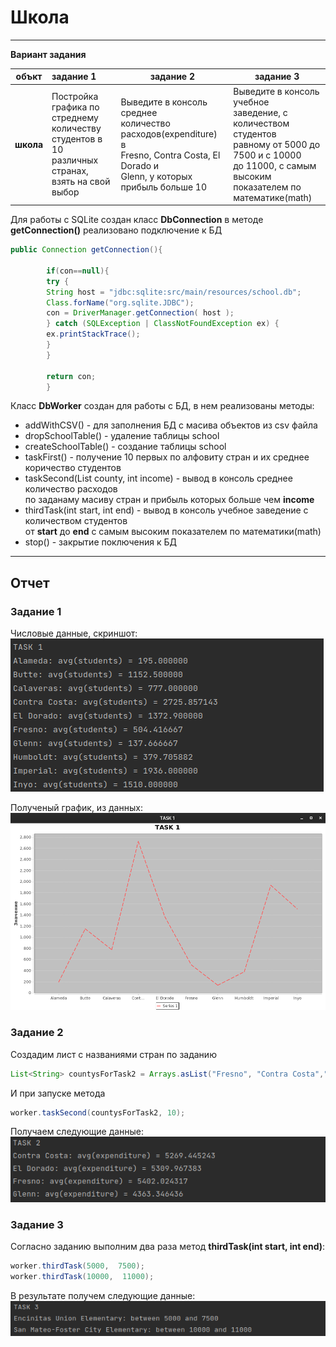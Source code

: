 # Школа
___
**Вариант задания**

| объкт     | задание 1                                                                                                     | задание 2                                                                                                                                       | задание 3                                                                                                                                                                 |
|-----------|:--------------------------------------------------------------------------------------------------------------|-------------------------------------------------------------------------------------------------------------------------------------------------|---------------------------------------------------------------------------------------------------------------------------------------------------------------------------|
| **школа** | Постройка графика по стреднему</br>количеству студентов в 10<br/> различных странах, взять на свой<br/> выбор | Выведите в консоль среднее<br/>количество расходов(expenditure) в<br/>Fresno, Contra Costa, El Dorado и <br/>Glenn, у которых прибыль больше 10 | Выведите в консоль учебное<br/>заведение, с количеством студентов<br/>равному от 5000 до 7500 и с 10000<br/>до 11000, с самым высоким<br/>показателем по математике(math) |

Для работы с SQLite создан класс **DbConnection** в методе **getConnection()** реализовано подключение к БД

```java
public Connection getConnection(){

        if(con==null){
        try {
        String host = "jdbc:sqlite:src/main/resources/school.db";
        Class.forName("org.sqlite.JDBC");
        con = DriverManager.getConnection( host );
        } catch (SQLException | ClassNotFoundException ex) {
        ex.printStackTrace();
        }
        }

        return con;
        }
```

Класс **DbWorker** создан для работы с БД, в нем реализованы методы:
- addWithCSV() - для заполнения БД с масива объектов из csv файла
- dropSchoolTable() - удаление таблицы school
- createSchoolTable() - создание таблицы school
- taskFirst() - получение 10 первых по алфовиту стран и их среднее коричество студентов 
- taskSecond(List<String> county, int income) - вывод в консоль среднее количество расходов</br>
по заданаму масиву стран и прибыль которых больше чем **income**
- thirdTask(int start, int end) - вывод в консоль учебное заведение с количеством студентов</br>
от **start** до **end** с самым высоким показателем по математики(math)
- stop() - закрытие поключения к БД

___
## Отчет
### Задание 1
Числовые данные, скриншот:</br>
![Данные, задание 1](src/main/resources/images/task1text.png)

Полученый график, из данных:</br>
![График, задание 1](src/main/resources/images/task1graphik.png)

### Задание 2
Создадим лист с названиями стран по заданию
```java
List<String> countysForTask2 = Arrays.asList("Fresno", "Contra Costa","El Dorado","Glenn");
```
И при запуске метода
```java
worker.taskSecond(countysForTask2, 10);
```
Получаем следующие данные:</br>
![Данные, задание 2](src/main/resources/images/task2text.png)

### Задание 3
Согласно заданию выполним два раза метод **thirdTask(int start, int end)**:
```java
worker.thirdTask(5000,  7500);
worker.thirdTask(10000,  11000);
```
В результате получем следующие данные:</br>
![Данные, задание 3](src/main/resources/images/task3text.png)